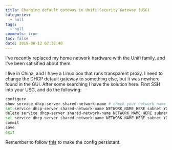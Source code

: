```yaml
---
title: Changing default gateway in Unifi Security Gateway (USG)
categories:
  - null
tags:
  - null
comments: true
toc: false
date: 2019-06-12 07:38:40
---
```


<!-- more -->

I've recently replaced my home network hardware with the Unifi family, and I've
been satisified about them.

I live in China, and I have a Linux box that runs transparent proxy. I need to
change the DHCP default gateway to something else, but it was nowhere found in
the GUI. After some searching I have the solution here. First SSH into your USG,
and do the following:

```bash
configure
show service dhcp-server shared-network-name # check your network name
set service dhcp-server shared-network-name NETWORK_NAME_HERE subnet YOUR_SUBNET_HERE default-router NEW_GATEWAT_IP
delete service dhcp-server shared-network-name NETWORK_NAME_HERE subnet YOUR_SUBNET_HERE dns-server ORIGINAL_DNS_IP
set service dhcp-server shared-network-name NETWORK_NAME_HERE subnet YOUR_SUBNET_HERE dns-server NEW_DNS_IP
commit
save
exit
```

Remember to follow [this](https://help.ubnt.com/hc/en-us/articles/215458888-UniFi-USG-Advanced-Configuration)
to make the config persistant.
